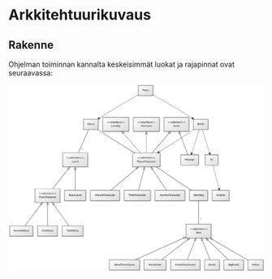 # Arkkitehtuurikuvaus

## Rakenne

Ohjelman toiminnan kannalta keskeisimmät luokat ja rajapinnat ovat seuraavassa:

![luokkarakenne](https://github.com/duckling747/ot-harjoitustyo/blob/master/dokumentointi/images/i3.png)
